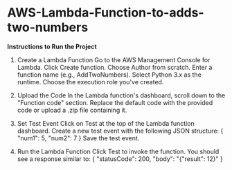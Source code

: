 # AWS-Lambda-Function-to-adds-two-numbers

**Instructions to Run the Project**

1. Create a Lambda Function
Go to the AWS Management Console for Lambda.
Click Create function.
Choose Author from scratch.
Enter a function name (e.g., AddTwoNumbers).
Select Python 3.x as the runtime.
Choose the execution role you've created.

2. Upload the Code
In the Lambda function's dashboard, scroll down to the "Function code" section.
Replace the default code with the provided code or upload a .zip file containing it.

3. Set Test Event
Click on Test at the top of the Lambda function dashboard.
Create a new test event with the following JSON structure:
     {
           "num1": 5,
           "num2": 7
     }
Save the test event.

4. Run the Lambda Function
Click Test to invoke the function.
You should see a response similar to:
        {
             "statusCode": 200,
              "body": "{\"result\": 12}"
        }


